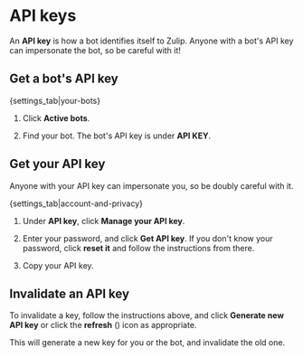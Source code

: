 # API keys

An **API key** is how a bot identifies itself to Zulip. Anyone with a
bot's API key can impersonate the bot, so be careful with it!

## Get a bot's API key

{settings_tab|your-bots}

1. Click **Active bots**.

1. Find your bot. The bot's API key is under **API KEY**.

## Get your API key

Anyone with your API key can impersonate you, so be doubly careful with it.

{settings_tab|account-and-privacy}

1. Under **API key**, click **Manage your API key**.

1. Enter your password, and click **Get API key**. If you don't know your
   password, click **reset it** and follow the
   instructions from there.

1. Copy your API key.

## Invalidate an API key

To invalidate a key, follow the instructions above, and click
**Generate new API key** or click the **refresh**
(<i class="fa fa-refresh"></i>) icon as appropriate.

This will generate a new key for you or the bot, and invalidate the old one.
